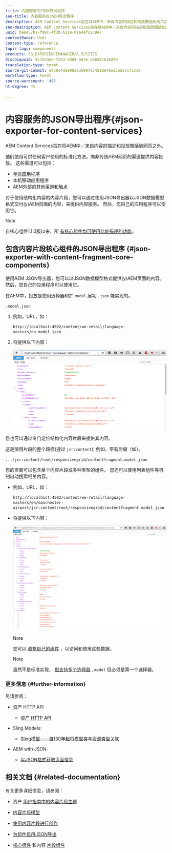 ```yaml
---
title: 内容服务的JSON导出程序
seo-title: 内容服务的JSON导出程序
description: AEM Content Services旨在将AEM中／来自内容的描述和投放概括到网页之外。 他们使用可供任何客户使用的标准化方法，向非传统AEM网页的渠道提供内容投放。
seo-description: AEM Content Services旨在将AEM中／来自内容的描述和投放概括到网页之外。 他们使用可供任何客户使用的标准化方法，向非传统AEM网页的渠道提供内容投放。
uuid: be6457b1-fa9c-4f3b-b219-01a4afc239e7
contentOwner: User
content-type: reference
topic-tags: components
products: SG_EXPERIENCEMANAGER/6.5/SITES
discoiquuid: 4c7e33ea-f2d3-4d69-b676-aeb50c610d70
translation-type: tm+mt
source-git-commit: a430c4de89bde3b907d342106465d3b5a7c75cc8
workflow-type: tm+mt
source-wordcount: '495'
ht-degree: 4%

---
```



# 内容服务的JSON导出程序{#json-exporter-for-content-services}

AEM Content Services旨在将AEM中／来自内容的描述和投放概括到网页之外。

他们使用可供任何客户使用的标准化方法，向非传统AEM网页的渠道提供内容投放。 这些渠道可以包括：

* [单页应用程序](spa-walkthrough.md)
* 本机移动应用程序
* AEM外部的其他渠道和触点

对于使用结构化内容的内容片段，您可以通过使用JSON导出器以JSON数据模型格式交付(y)AEM页面的内容，来提供内容服务。 然后，您自己的应用程序可以使用它。

>[!NOTE]
>
>自核心组件1.1.0版以来，所 [有核心组件均可使用此处描述的功能](https://docs.adobe.com/content/docs/en/core-components/v1.html)。

## 包含内容片段核心组件的JSON导出程序 {#json-exporter-with-content-fragment-core-components}

使用AEM JSON导出器，您可以以JSON数据模型格式提供(y)AEM页面的内容。 然后，您自己的应用程序可以使用它。

在AEM中，投放是使用选择器和扩 `model` 展功 `.json` 能实现的。

`.model.json`

1. 例如，URL，如：

   ```shell
   http://localhost:4502/content/we-retail/language-masters/en.model.json
   ```

1. 将提供以下内容：

   ![chlimage_1-192](assets/chlimage_1-192.png)

您也可以通过专门定位结构化内容片段来提供其内容。

这是使用片段的整个路径(通过 `jcr:content`); 例如，带有后缀（如）。

`.../jcr:content/root/responsivegrid/contentfragment.model.json`

您的页面可以包含单个内容片段或多种类型的组件。 您还可以使用列表组件等机制自动搜索相关内容。

* 例如，URL，如：

   ```shell
   http://localhost:4502/content/we-retail/language-masters/en/manchester-airport/jcr:content/root/responsivegrid/contentfragment.model.json
   ```

* 将提供以下内容：

   ![chlimage_1-193](assets/chlimage_1-193.png)

   >[!NOTE]
   >
   >您可以 [调整自己的组件](/help/sites-developing/json-exporter-components.md) ，以访问和使用这些数据。

   >[!NOTE]
   >
   >虽然不是标准实现， [但支持多个选择器](json-exporter-components.md#multiple-selectors) , `model` 但必须是第一个选择器。

### 更多信息 {#further-information}

另请参阅：

* 资产 HTTP API

   * [资产 HTTP API](/help/assets/mac-api-assets.md)

* Sling Models:

   * [Sling模型——自130年起将模型类与资源类型关联](https://sling.apache.org/documentation/bundles/models.html#associating-a-model-class-with-a-resource-type-since-130)

* AEM with JSON:

   * [以JSON格式获取页面信息](/help/sites-developing/pageinfo.md)

## 相关文档 {#related-documentation}

有关更多详细信息，请参阅：

* 资产 [用户指南中的内容片段主题](https://helpx.adobe.com/experience-manager/6-4/assets/user-guide.html?topic=/experience-manager/6-4/assets/morehelp/content-fragments.ug.js)

* [内容片段模型](/help/assets/content-fragments/content-fragments-models.md)
* [使用内容片段进行创作](/help/sites-authoring/content-fragments.md)
* [为组件启用JSON导出](/help/sites-developing/json-exporter-components.md)

* [核心组件](https://docs.adobe.com/content/help/zh-Hans/experience-manager-core-components/using/introduction.html) 和内容 [片段组件](https://helpx.adobe.com/experience-manager/core-components/using/content-fragment-component.html)

